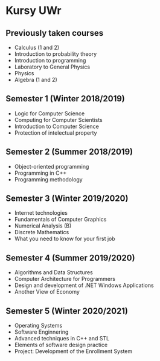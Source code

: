 # Kursy UWr

## Previously taken courses
* Calculus (1 and 2)
* Introduction to probability theory
* Introduction to programming
* Laboratory to General Physics
* Physics
* Algebra (1 and 2)

## Semester 1 (Winter 2018/2019)
* Logic for Computer Science
* Computing for Computer Scientists
* Introduction to Computer Science
* Protection of intelectual property

## Semester 2 (Summer 2018/2019)
* Object-oriented programming
* Programming in C++
* Programming methodology

## Semester 3 (Winter 2019/2020)
* Internet technologies
* Fundamentals of Computer Graphics
* Numerical Analysis (B)
* Discrete Mathematics
* What you need to know for your first job

## Semester 4 (Summer 2019/2020)
* Algorithms and Data Structures
* Computer Architecture for Programmers
* Design and development of .NET Windows Applications
* Another View of Economy

## Semester 5 (Winter 2020/2021)
* Operating Systems
* Software Enginnering
* Advanced techniques in C++ and STL
* Elements of software design practice
* Project: Development of the Enrollment System